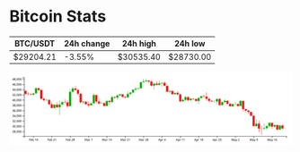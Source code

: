 # Bitcoin Stats

BTC/USDT|24h change|24h high|24h low|
|---|---|---|---|
|$29204.21|-3.55%|$30535.40|$28730.00|

<img src="./chart.svg">

